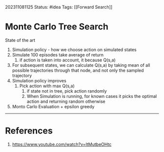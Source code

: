 202311081125
Status: #idea
Tags: [[Forward Search]]

# Monte Carlo Tree Search

State of the art

1. Simulation policy - how we choose action on simulated states
2. Simulate 100 episodes take average of return
	1. if action is taken into account, it because Q(s,a)
3. For subsequent states, we can calculate Q(s,a) by taking mean of all possible trajectories through that node, and not only the sampled trajectory
4. Simulation policy improves
	1. Pick action with max Q(s,a) 
		1. if state not in tree, pick action randomly
		2. When Simulation is running, for known cases it picks the optimal action and returning random otherwise
5. Monto Carlo Evaluation + epsilon greedy

---
# References

1. https://www.youtube.com/watch?v=ItMutbeOHtc